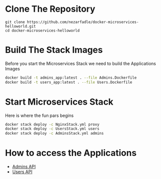 # Clone The Repository
```
git clone https://github.com/nezarfadle/docker-microservices-helloworld.git
cd docker-microservices-helloworld
```

# Build The Stack Images

Before you start the Microservices Stack we need to build the Applications Images

```bash
docker build -t admins_app:latest . --file Admins.Dockerfile
docker build -t users_app:latest . --file Users.Dockerfile
```

# Start Microservices Stack

Here is where the fun pars begins

```bash
docker stack deploy -c NginxStack.yml proxy
docker stack deploy -c UsersStack.yml users
docker stack deploy -c AdminsStack.yml admins
```

# How to access the Applications

+ [Admins API](http://localhost:9090/admins)
+ [Users API ](http://localhost:9090/users)